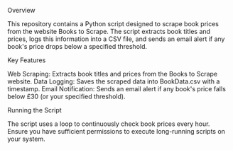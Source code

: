 Overview

This repository contains a Python script designed to scrape book prices from the website Books to Scrape. The script extracts book titles and prices, logs this information into a CSV file, and sends an email alert if any book's price drops below a specified threshold.

Key Features

Web Scraping: Extracts book titles and prices from the Books to Scrape website.
Data Logging: Saves the scraped data into BookData.csv with a timestamp.
Email Notification: Sends an email alert if any book's price falls below £30 (or your specified threshold).

Running the Script

The script uses a loop to continuously check book prices every hour. Ensure you have sufficient permissions to execute long-running scripts on your system.
